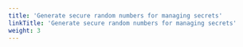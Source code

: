 ```yaml
---
title: 'Generate secure random numbers for managing secrets'
linkTitle: 'Generate secure random numbers for managing secrets'
weight: 3
---
```

